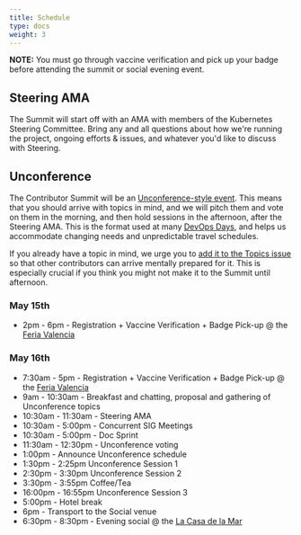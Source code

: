 ```yaml
---
title: Schedule
type: docs
weight: 3
---
```


**NOTE:** You must go through vaccine verification and pick up your badge before
attending the summit or social evening event.

## Steering AMA

The Summit will start off with an AMA with members of the Kubernetes Steering
Committee.  Bring any and all questions about how we're running the project,
ongoing efforts & issues, and whatever you'd like to discuss with Steering.

## Unconference

The Contributor Summit will be an [Unconference-style event](https://blog.crisp.se/2016/08/30/henrikkniberg/what-is-an-unconference).  This means that
you should arrive with topics in mind, and we will pitch them and vote on them
in the morning, and then hold sessions in the afternoon, after the Steering AMA.
This is the format used at many [DevOps Days](https://devopsdays.org/open-space-format/), and helps us accommodate changing 
needs and unpredictable travel schedules.

If you already have a topic in mind, we urge you to [add it to the Topics issue](https://github.com/kubernetes/contributor-site/pull/306)
so that other contributors can arrive mentally prepared for it.  This is
especially crucial if you think you might not make it to the Summit until 
afternoon.

### May 15th

- 2pm - 6pm - Registration + Vaccine Verification + Badge Pick-up @ the [Feria Valencia]

### May 16th

* 7:30am - 5pm - Registration + Vaccine Verification + Badge Pick-up @ the [Feria Valencia]
* 9am - 10:30am - Breakfast and chatting, proposal and gathering of Unconference topics
* 10:30am - 11:30am - Steering AMA
* 10:30am - 5:00pm - Concurrent SIG Meetings
* 10:30am - 5:00pm - Doc Sprint
* 11:30am - 12:30pm - Unconference voting
* 1:00pm - Announce Unconference schedule
* 1:30pm - 2:25pm Unconference Session 1
* 2:30pm - 3:30pm Unconference Session 2
* 3:30pm - 3:55pm Coffee/Tea
* 16:00pm - 16:55pm Unconference Session 3
* 5:00pm - Hotel break
* 6pm - Transport to the Social venue
* 6:30pm - 8:30pm - Evening social @ the [La Casa de la Mar]

[Feria Valencia]: /events/kcseu/location/#Feria-Valencia
[La Casa de la Mar]: /events/kcseu/location/#La-Casa-de-la-Mar
